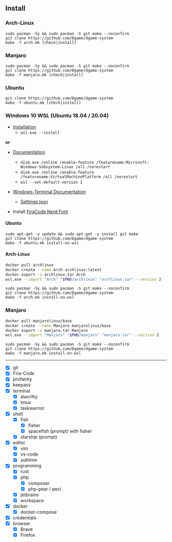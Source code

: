 ## Install

### Arch-Linux

```make
sudo pacman -Sy && sudo pacman -S git make --noconfirm
git clone https://github.com/Dgame/dgame-system
make -f arch.mk [check|install]
```

### Manjaro

```make
sudo pacman -Sy && sudo pacman -S git make --noconfirm
git clone https://github.com/Dgame/dgame-system
make -f manjaro.mk [check|install]
```

### Ubuntu

```make
git clone https://github.com/Dgame/dgame-system
make -f ubuntu.mk [check|install]
```

### Windows 10 WSL (Ubuntu 18.04 / 20.04)

- [Installation](https://devblogs.microsoft.com/commandline/install-wsl-with-a-single-command-now-available-in-windows-10-version-2004-and-higher/) 
  - `wsl.exe --install`

**or**

- [Documentation](https://docs.microsoft.com/de-de/windows/wsl/install-win10)
  - `dism.exe /online /enable-feature /featurename:Microsoft-Windows-Subsystem-Linux /all /norestart`
  - `dism.exe /online /enable-feature /featurename:VirtualMachinePlatform /all /norestart`
  - `wsl --set-default-version 2`

- [Windows-Terminal Documentation](https://docs.microsoft.com/en-us/windows/terminal/)
  - [Settings.json](https://gist.github.com/Dgame/0504db67cfdcac8d8dea01c633ba4db1)

- Install [FiraCode Nerd Font](https://github.com/ryanoasis/nerd-fonts/releases/download/v2.1.0/FiraCode.zip)

#### Ubuntu

```make
sudo apt-get -y update && sudo apt-get -y install git make
git clone https://github.com/Dgame/dgame-system
make -f ubuntu.mk install-on-wsl
```

#### Arch-Linux

```sh
docker pull archlinux
docker create --name Arch archlinux:latest
docker export -o archlinux.tar Arch
wsl.exe --import "Arch" "$PWD/archlinux" "archlinux.tar" --version 2
```

```make
sudo pacman -Sy && sudo pacman -S git make --noconfirm
git clone https://github.com/Dgame/dgame-system
make -f arch.mk install-on-wsl
```

### Manjaro

```sh
docker pull manjarolinux/base
docker create --name Manjaro manjarolinux/base
docker export -o manjaro.tar Manjaro
wsl.exe --import "Manjaro" "$PWD/manjaro" "manjaro.tar" --version 2
```

```make
sudo pacman -Sy && sudo pacman -S git make --noconfirm
git clone https://github.com/Dgame/dgame-system
make -f manjaro.mk install-on-wsl
```

----

 - [x] git
 - [x] Fira-Code
 - [x] profanity
 - [x] keepass
 - [x] terminal
   - [x] alacritty
   - [x] tmux
   - [x] taskwarrior
 - [x] shell
   - [x] fish
     - [x] fisher
     - [x] spacefish (prompt) with fisher
   - [x] starship (prompt)
 - [x] editor
   - [x] vim
   - [x] vs-code
   - [x] sublime
 - [x] programming
   - [x] rust
   - [x] php
     - [x] composer
     - [x] php-pear / pecl
   - [x] jetbrains
   - [x] workspace
 - [x] docker
     - [x] docker-compose
 - [x] credentials
 - [x] browser
     - [x] Brave
     - [x] Firefox
